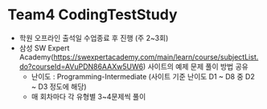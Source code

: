 # Team4 CodingTestStudy

- 학원 오프라인 출석일 수업종료 후 진행 (주 2~3회)
- 삼성 SW Expert Academy(https://swexpertacademy.com/main/learn/course/subjectList.do?courseId=AVuPDN86AAXw5UW6) 사이트의 예제 문제 풀이 방법 공유
    - 난이도 : Programming-Intermediate (사이트 기준 난이도 D1 ~ D8 중 D2 ~ D3 정도에 해당)
    - 매 회차마다 각 유형별 3~4문제씩 풀이
